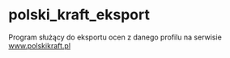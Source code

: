 # polski_kraft_eksport
Program służący do eksportu ocen z danego profilu na serwisie www.polskikraft.pl
